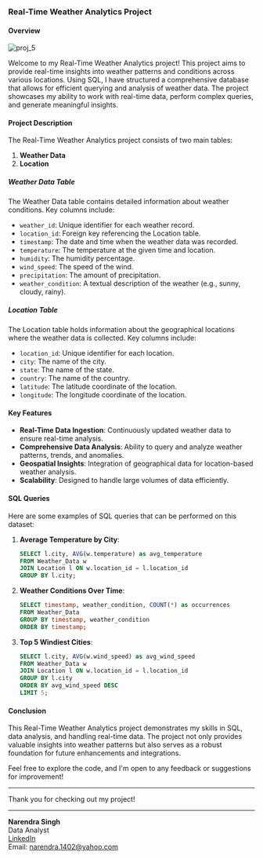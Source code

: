 ### Real-Time Weather Analytics Project

#### Overview
![proj_5](https://github.com/user-attachments/assets/ba56e2fe-20eb-4b39-938e-435ff90f8830)

Welcome to my Real-Time Weather Analytics project! This project aims to provide real-time insights into weather patterns and conditions across various locations. Using SQL, I have structured a comprehensive database that allows for efficient querying and analysis of weather data. The project showcases my ability to work with real-time data, perform complex queries, and generate meaningful insights.

#### Project Description

The Real-Time Weather Analytics project consists of two main tables:

1. **Weather Data**
2. **Location**

##### Weather Data Table

The Weather Data table contains detailed information about weather conditions. Key columns include:

- `weather_id`: Unique identifier for each weather record.
- `location_id`: Foreign key referencing the Location table.
- `timestamp`: The date and time when the weather data was recorded.
- `temperature`: The temperature at the given time and location.
- `humidity`: The humidity percentage.
- `wind_speed`: The speed of the wind.
- `precipitation`: The amount of precipitation.
- `weather_condition`: A textual description of the weather (e.g., sunny, cloudy, rainy).

##### Location Table

The Location table holds information about the geographical locations where the weather data is collected. Key columns include:

- `location_id`: Unique identifier for each location.
- `city`: The name of the city.
- `state`: The name of the state.
- `country`: The name of the country.
- `latitude`: The latitude coordinate of the location.
- `longitude`: The longitude coordinate of the location.

#### Key Features

- **Real-Time Data Ingestion**: Continuously updated weather data to ensure real-time analysis.
- **Comprehensive Data Analysis**: Ability to query and analyze weather patterns, trends, and anomalies.
- **Geospatial Insights**: Integration of geographical data for location-based weather analysis.
- **Scalability**: Designed to handle large volumes of data efficiently.

#### SQL Queries

Here are some examples of SQL queries that can be performed on this dataset:

1. **Average Temperature by City**:
    ```sql
    SELECT l.city, AVG(w.temperature) as avg_temperature
    FROM Weather_Data w
    JOIN Location l ON w.location_id = l.location_id
    GROUP BY l.city;
    ```

2. **Weather Conditions Over Time**:
    ```sql
    SELECT timestamp, weather_condition, COUNT(*) as occurrences
    FROM Weather_Data
    GROUP BY timestamp, weather_condition
    ORDER BY timestamp;
    ```

3. **Top 5 Windiest Cities**:
    ```sql
    SELECT l.city, AVG(w.wind_speed) as avg_wind_speed
    FROM Weather_Data w
    JOIN Location l ON w.location_id = l.location_id
    GROUP BY l.city
    ORDER BY avg_wind_speed DESC
    LIMIT 5;
    ```

#### Conclusion

This Real-Time Weather Analytics project demonstrates my skills in SQL, data analysis, and handling real-time data. The project not only provides valuable insights into weather patterns but also serves as a robust foundation for future enhancements and integrations.

Feel free to explore the code, and I'm open to any feedback or suggestions for improvement!

---



Thank you for checking out my project!

---

**Narendra Singh**  
Data Analyst  
[LinkedIn](https://www.linkedin.com/in/narendra-singh)  
Email: narendra.1402@yahoo.com
